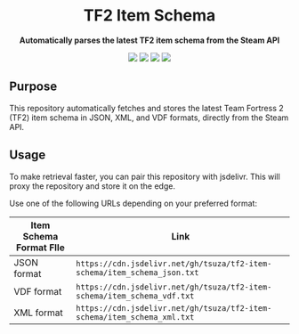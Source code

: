 <div align="center">
  <h1>TF2 Item Schema</h1>
  <p>
    <strong>Automatically parses the latest TF2 item schema from the Steam API</strong>
  </p>
  <p style="margin-bottom: 0.5ex;">
    <img
        src="https://img.shields.io/github/last-commit/tsuza/tf2-item-schema"
    />
    <img
        src="https://img.shields.io/github/issues/tsuza/tf2-item-schema"
    />
    <img
        src="https://img.shields.io/github/issues-closed/tsuza/tf2-item-schema"
    />
    <img
        src="https://img.shields.io/github/repo-size/tsuza/tf2-item-schema"
    />
  </p>
</div>

## Purpose

This repository automatically fetches and stores the latest Team Fortress 2 (TF2) item schema in JSON, XML, and VDF formats, directly from the Steam API.

## Usage
To make retrieval faster, you can pair this repository with jsdelivr. This will proxy the repository and store it on the edge.

Use one of the following URLs depending on your preferred format:

| Item Schema Format FIle         | Link                                                                     |
| ------------------------------- |--------------------------------------------------------------------------|
| JSON format                     | `https://cdn.jsdelivr.net/gh/tsuza/tf2-item-schema/item_schema_json.txt` |
| VDF format                      | `https://cdn.jsdelivr.net/gh/tsuza/tf2-item-schema/item_schema_vdf.txt`  |
| XML format                      | `https://cdn.jsdelivr.net/gh/tsuza/tf2-item-schema/item_schema_xml.txt`  |